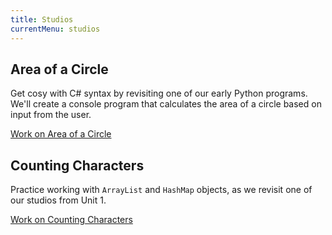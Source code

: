 ```yaml
---
title: Studios
currentMenu: studios
---
```


## Area of a Circle

Get cosy with C# syntax by revisiting one of our early Python programs. We'll create a console program that calculates the area of a circle based on input from the user.

[Work on Area of a Circle](area/)

## Counting Characters

Practice working with `ArrayList` and `HashMap` objects, as we revisit one of our studios from Unit 1.

[Work on Counting Characters](counting-characters/)
